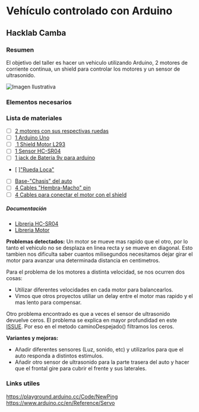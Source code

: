 # Vehículo controlado con Arduino
## Hacklab Camba

### **Resumen**
El objetivo del taller es hacer un vehiculo utilizando Arduino, 2 motores de corriente continua, un shield para controlar los motores y un sensor de ultrasonido.

![Imagen Ilustrativa](arduinoponia_bb.png "Imagen ilustrativa")

### **Elementos necesarios**

### Lista de materiales

- [ ] [2 motores con sus respectivas ruedas](https://electronica.mercadolibre.com.ar/componentes-electronicos/arduino/motor-con-rueda-arduino)
- [ ] [1 Arduino Uno](https://listado.mercadolibre.com.ar/arduino-uno#D[A:arduino%20uno])
- [ ] [ 1 Shield Motor L293](https://listado.mercadolibre.com.ar/shield-motor-l293#D[A:shield%20motor%20l293])
- [ ] [1 Sensor HC-SR04](https://listado.mercadolibre.com.ar/hc-sr04#D[A:hc%20sr04])
- [ ] [1 jack de Bateria 9v para arduino](https://listado.mercadolibre.com.ar/jack-de-bateria-arduino#D[A:jack%20de%20bateria%20arduino])
- [ ]["Rueda Loca"](https://articulo.mercadolibre.com.ar/MLA-647108487-rueda-loca-arduino-_JM?quantity=1)
- [ ] [Base-"Chasis" del auto](assets/baseMadera.jpg)
- [ ] [4 Cables "Hembra-Macho" pin](assets/cableMH.jpg)
- [ ] [4 Cables  para conectar el motor con el shield]()

##### Documentación
* [Libreria HC-SR04](https://bitbucket.org/teckel12/arduino-new-ping/wiki/Home)
* [Libreria Motor](https://learn.adafruit.com/adafruit-motor-shield/af-dcmotor-class)


**Problemas detectados:**
Un motor se mueve mas rapido que el otro, por lo tanto el vehiculo no se desplaza en linea recta y se mueve en diagonal.
Esto tambien nos dificulta saber cuantos milisegundos necesitamos dejar girar el motor para avanzar una determinada distancia en centimetros.

Para el problema de los motores a distinta velocidad, se nos ocurren dos cosas:
- Utilizar diferentes velocidades en cada motor para balancearlos.
- Vimos que otros proyectos utiliar un delay entre el motor mas rapido y el mas lento para compensar.

Otro problema encontrado es que a veces el sensor de ultrasonido devuelve ceros. El problema se explica en mayor profundidad en este [ISSUE](https://github.com/purduesigbots/pros/issues/32). Por eso en el metodo caminoDespejado() filtramos los ceros.

**Variantes y mejoras:**
- Añadir diferentes sensores (Luz, sonido, etc) y utilizarlos para que el auto responda a distintos estimulos.
- Añadir otro sensor de ultrasonido para la parte trasera del auto y hacer que el frontal gire para cubrir el frente y sus laterales.

### **Links utiles**
https://playground.arduino.cc/Code/NewPing
https://www.arduino.cc/en/Reference/Servo
